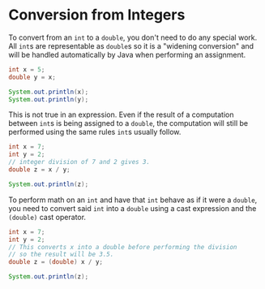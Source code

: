# Conversion from Integers

To convert from an `int` to a `double`, you don't need to do any special work. All `int`s are
representable as `double`s so it is a "widening conversion" and will be handled automatically
by Java when performing an assignment.

```java
int x = 5;
double y = x;

System.out.println(x);
System.out.println(y);
```

This is not true in an expression. Even if the result of a computation between `int`s is being assigned to
a `double`, the computation will still be performed using the same rules `int`s usually follow.

```java
int x = 7;
int y = 2;
// integer division of 7 and 2 gives 3.
double z = x / y;

System.out.println(z);
```

To perform math on an `int` and have that `int` behave as if it were a `double`, you need to convert said `int` into
a `double` using a cast expression and the `(double)` cast operator.

```java
int x = 7;
int y = 2;
// This converts x into a double before performing the division
// so the result will be 3.5.
double z = (double) x / y;

System.out.println(z);
```

